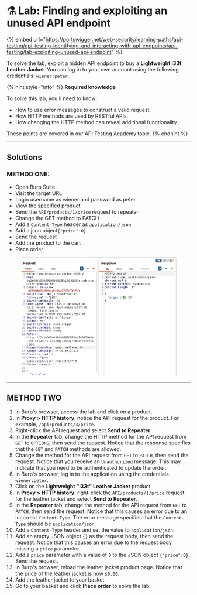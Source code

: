 # ⚗ Lab: Finding and exploiting an unused API endpoint

{% embed url="https://portswigger.net/web-security/learning-paths/api-testing/api-testing-identifying-and-interacting-with-api-endpoints/api-testing/lab-exploiting-unused-api-endpoint" %}

To solve the lab, exploit a hidden API endpoint to buy a **Lightweight l33t Leather Jacket**. You can log in to your own account using the following credentials: `wiener:peter`.

{% hint style="info" %}
**Required knowledge**

To solve this lab, you'll need to know:

* How to use error messages to construct a valid request.
* How HTTP methods are used by RESTful APIs.
* How changing the HTTP method can reveal additional functionality.

These points are covered in our API Testing Academy topic.
{% endhint %}



***

## Solutions

### METHOD ONE:

* Open Burp Suite
* Visit the target URL
* Login username as wiener and password as peter
* View the specified product
* Send the `API/products/1/price` request to repeater&#x20;
* Change the GET method to PATCH
* Add a `Content-Type` header as `application/json`
* Add a  json object`{"price":0}`&#x20;
* Send the request
* Add the product to the cart
* Place order

<figure><img src="../../../.gitbook/assets/image (26).png" alt=""><figcaption></figcaption></figure>



***

## METHOD TWO

1. In Burp's browser, access the lab and click on a product.
2. In **Proxy > HTTP history**, notice the API request for the product. For example, `/api/products/3/price`.
3. Right-click the API request and select **Send to Repeater**.
4. In the **Repeater** tab, change the HTTP method for the API request from `GET` to `OPTIONS`, then send the request. Notice that the response specifies that the `GET` and `PATCH` methods are allowed.
5. Change the method for the API request from `GET` to `PATCH`, then send the request. Notice that you receive an `Unauthorized` message. This may indicate that you need to be authenticated to update the order.
6. In Burp's browser, log in to the application using the credentials `wiener:peter`.
7. Click on the **Lightweight "l33t" Leather Jacket** product.
8. In **Proxy > HTTP history**, right-click the `API/products/1/price` request for the leather jacket and select **Send to Repeater**.
9. In the **Repeater** tab, change the method for the API request from `GET` to `PATCH`, then send the request. Notice that this causes an error due to an incorrect `Content-Type`. The error message specifies that the `Content-Type` should be `application/json`.
10. Add a `Content-Type` header and set the value to `application/json`.
11. Add an empty JSON object `{}` as the request body, then send the request. Notice that this causes an error due to the request body missing a `price` parameter.
12. Add a `price` parameter with a value of `0` to the JSON object `{"price":0}`. Send the request.
13. In Burp's browser, reload the leather jacket product page. Notice that the price of the leather jacket is now `$0.00`.
14. Add the leather jacket to your basket.
15. Go to your basket and click **Place order** to solve the lab.

